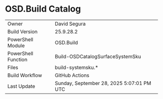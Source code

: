 ﻿# OSD.Build Catalog

| | |
|-|-|
| Owner | David Segura |
| Build Version | 25.9.28.2 |
| PowerShell Module | OSD.Build |
| PowerShell Function | Build-OSDCatalogSurfaceSystemSku |
| Files | build-systemsku.* |
| Build Workflow | GitHub Actions |
| Last Update | Sunday, September 28, 2025 5:07:01 PM UTC |
